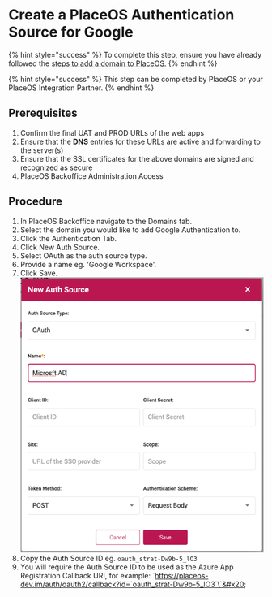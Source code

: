 # Create a PlaceOS Authentication Source for Google

{% hint style="success" %}
To complete this step, ensure you have already followed the [steps to add a domain to PlaceOS.](../../backoffice/add-domain.md)
{% endhint %}

{% hint style="success" %}
This step can be completed by PlaceOS or your PlaceOS Integration Partner.
{% endhint %}

## Prerequisites

1. Confirm the final UAT and PROD URLs of the web apps
2. Ensure that the **DNS** entries for these URLs are active and forwarding to the server(s)
3. Ensure that the SSL certificates for the above domains are signed and recognized as secure
4. PlaceOS Backoffice Administration Access

## Procedure

1. In PlaceOS Backoffice navigate to the Domains tab.
2. Select the domain you would like to add Google Authentication to.
3. Click the Authentication Tab.
4. Click New Auth Source.
5. Select OAuth as the auth source type.
6. Provide a name eg. 'Google Workspace'.
7. Click Save.\
   ![](<../../../.gitbook/assets/image (1).png>)
8. Copy the Auth Source ID eg. `oauth_strat-Dw9b-5_lO3`
9. You will require the Auth Source ID to be used as the Azure App Registration Callback URI, for example: \`https://placeos-dev.im/auth/oauth2/callback?id=`oauth_strat-Dw9b-5_lO3`\`&#x20;
